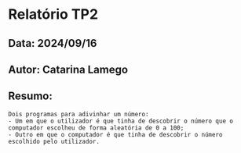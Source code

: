 # Relatório TP2
## Data: 2024/09/16
## Autor: Catarina Lamego

## Resumo:
    Dois programas para adivinhar um número:
    - Um em que o utilizador é que tinha de descobrir o número que o computador escolheu de forma aleatória de 0 a 100;
    - Outro em que o computador é que tinha de descobrir o número escolhido pelo utilizador.